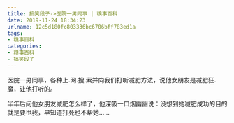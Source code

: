 ```yaml
---
title: 搞笑段子->医院一男同事 | 糗事百科
date: 2019-11-24 18:34:23
urlname: 12c5d180fc803336bc6706bff783ed1a
tags: 
- 糗事百科
categories:
- 糗事百科
- 搞笑段子
---
```

医院一男同事，各种上.网.搜.索并向我们打听减肥方法，说他女朋友是减肥狂.魔，让他打听的。

半年后问他女朋友减肥怎么样了，他深吸一口烟幽幽说：没想到她减肥成功的目的就是要甩我，早知道打死也不帮她……


